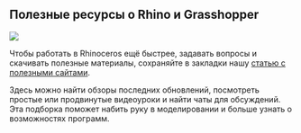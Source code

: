 ## Полезные ресурсы о Rhino и Grasshopper

![](/img/RRH_3/1649322935_b284coverupd%20_1_.jpeg#rounded)

Чтобы работать в Rhinoceros ещё быстрее, задавать вопросы и скачивать полезные материалы, сохраняйте в закладки нашу [статью с полезными сайтами](https://softculture.cc/blog/entries/articles/poleznye-resursy-o-rhinoceros-i-grasshopper).

Здесь можно найти обзоры последних обновлений, посмотреть простые или продвинутые видеоуроки и найти чаты для обсуждений. Эта подборка поможет набить руку в моделировании и больше узнать о возможностях программ.

